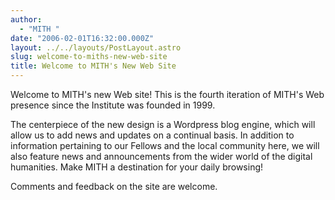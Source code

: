 ```yaml
---
author:
  - "MITH "
date: "2006-02-01T16:32:00.000Z"
layout: ../../layouts/PostLayout.astro
slug: welcome-to-miths-new-web-site
title: Welcome to MITH's New Web Site
---
```


Welcome to MITH's new Web site! This is the fourth iteration of MITH's Web presence since the Institute was founded in 1999.

The centerpiece of the new design is a Wordpress blog engine, which will allow us to add news and updates on a continual basis. In addition to information pertaining to our Fellows and the local community here, we will also feature news and announcements from the wider world of the digital humanities. Make MITH a destination for your daily browsing!

Comments and feedback on the site are welcome.
